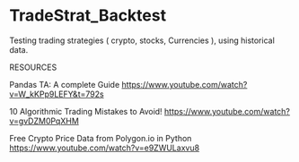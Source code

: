 # TradeStrat_Backtest
Testing trading strategies ( crypto, stocks, Currencies ), using historical data.


RESOURCES

Pandas TA: A complete Guide
https://www.youtube.com/watch?v=W_kKPp9LEFY&t=792s

10 Algorithmic Trading Mistakes to Avoid!
https://www.youtube.com/watch?v=gvDZM0PqXHM

Free Crypto Price Data from Polygon.io in Python
https://www.youtube.com/watch?v=e9ZWULaxvu8
